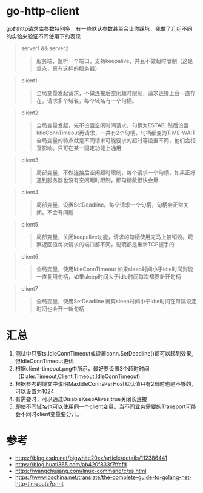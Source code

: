 # go-http-client
go的http请求库参数特别多，有一些默认参数甚至会让你踩坑，我做了几组不同的实验来验证不同使用下的表现

>server1 && server2
>> 服务端，监听一个端口，支持keepalive，并且不做超时限制（这是重点，真有这样的服务器）

>client1
>>全局变量发起请求，不做连接后空闲超时限制，请求连接上会一直存在，请求多个域名，每个域名有一个句柄。

>client2
>>全局变量发起，先不设置空闲时间请求，句柄为ESTAB, 然后设置IdleConnTimeout再请求，一共有2个句柄，句柄都变为TIME-WAIT 
>>全局变量的特点就是不同请求可能要求的超时等设置不同，他们会相互影响。只可在某一固定功能上通用

>client3
>>局部变量，不做连接后空闲超时限制，每个请求一个句柄，如果正好遇到服务器也没有空闲超时限制，那句柄数很快会爆

>client4
>>局部变量，设置SetDeadline。每个请求一个句柄，句柄会正常关闭。不会有问题

>client5
>>局部变量，关闭keepalive功能，请求的句柄使用完马上被销毁。观察返回值每次请求的端口都不同，说明都是重新TCP握手的

>client6
>>全局变量，使用IdleConnTimeout 如果sleep时间小于idle时间则能一直复用句柄，如果sleep时间大于idle时间每次都要新开句柄

>client7
>>全局变量，使用SetDeadline 就算sleep时间小于idle时间在每隔设定时间也会开一新句柄
# 汇总

1. 测试中只要ts.IdleConnTimeout或设置conn.SetDeadline()都可以起到效果, 但IdleConnTimeout更优
2. 根据client-timeout.png中所示，最好要设置3个超时时间（Dialer.Timeout,Client.Timeout,IdleConnTimeout)
3. 根据参考的博文中说明MaxIdleConnsPerHost默认值只有2有时也是不够的，可以设置为1024
4. 有需要时，可以通过DisableKeepAlives:true关闭长连接
5. 即使不同域名也可以使用同一个client变量。当不同业务需要的Transport可能会不同时client变量要分开。

# 参考
* https://blog.csdn.net/bigwhite20xx/article/details/112386441
* https://blog.huati365.com/ab420f833f7ffcfd
* https://wangchujiang.com/linux-command/c/ss.html
* https://www.oschina.net/translate/the-complete-guide-to-golang-net-http-timeouts?print
